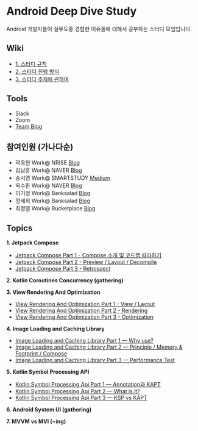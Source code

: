 # Android Deep Dive Study

Android 개발자들이 실무도중 경험한 이슈들에 대해서 공부하는 스터디 모임입니다.

## Wiki
- [1. 스터디 규칙](https://github.com/AndroidDeepDive/Study/wiki/1.-%EA%B7%9C%EC%B9%99)
- [2. 스터디 진행 방식](https://github.com/AndroidDeepDive/Study/wiki/2.-%EC%A7%84%ED%96%89-%EB%B0%A9%EC%8B%9D)
- [3. 스터디 주제에 관하여](https://github.com/AndroidDeepDive/Study/wiki/3.-%EC%A3%BC%EC%A0%9C%EC%97%90-%EA%B4%80%ED%95%98%EC%97%AC)

## Tools
- Slack
- Zoom
- [Team Blog](https://androiddeepdive.github.io/Team-Blog/)

## 참여인원 (가나다순)
- 곽욱현 Work@ NRISE [Blog](https://dduddublog.tistory.com)
- 김남훈 Work@ NAVER [Blog](https://namhoon.kim)
- 송시영 Work@ SMARTSTUDY [Medium](https://sysys.medium.com)
- 옥수환 Work@ NAVER [Blog](https://www.charlezz.com/)
- 이기정 Work@ Banksalad [Blog](https://soda1127.github.io)
- 정세희 Work@ Banksalad [Blog](https://velog.io/@jshme)
- 최정렬 Work@ Bucketplace [Blog](https://medium.com/@peter.choe)

## Topics

**1. Jetpack Compose**
- [Jetpack Compose Part 1 - Compose 소개 및 코드랩 따라하기](https://androiddeepdive.github.io/Team-Blog/2021/04/07/2021-04-07%20Jetpack%20Compose%20Part%201/)
- [Jetpack Compose Part 2 - Preview / Layout / Decompile](https://androiddeepdive.github.io/Team-Blog/2021/04/07/2021-04-07%20Jetpack%20Compose%20Part%202/)
- [Jetpack Compose Part 3 - Retrospect](https://androiddeepdive.github.io/Team-Blog/2021/04/07/2021-04-07%20Jetpack%20Compose%20Part%203/)

**2. Kotlin Coroutines Concurrency (gathering)**

**3. View Rendering And Optimization**

- [View Rendering And Optimization Part 1 - View / Layout](https://androiddeepdive.github.io/Team-Blog/2021/05/19/2021-05-19%20Android%20UI%20Rendering%20Optimization%20Part%201/)
- [View Rendering And Optimization Part 2 - Rendering](https://androiddeepdive.github.io/Team-Blog/2021/05/19/2021-05-19%20Android%20UI%20Rendering%20Optimization%20Part%202/)
- [View Rendering And Optimization Part 3 - Optimization](https://androiddeepdive.github.io/Team-Blog/2021/05/19/2021-05-19%20Android%20UI%20Rendering%20Optimization%20Part%203/)

**4. Image Loading and Caching Library**

- [Image Loading and Caching Library Part 1 — Why use?](https://androiddeepdive.github.io/Team-Blog/2021/06/24/2021-06-24%20Image%20Loading%20and%20Caching%20Library%20Part%201/)
- [Image Loading and Caching Library Part 2 — Principle / Memory & Footprint / Compose](https://androiddeepdive.github.io/Team-Blog/2021/06/24/2021-06-24%20Image%20Loading%20and%20Caching%20Library%20Part%202/)
- [Image Loading and Caching Library Part 3 — Performance Test](https://androiddeepdive.github.io/Team-Blog/2021/06/24/2021-06-24%20Image%20Loading%20and%20Caching%20Library%20Part%203/)


**5. Kotlin Symbol Processing API**

- [Kotlin Symbol Processing Api Part 1 — Annotation과 KAPT](https://androiddeepdive.github.io/Team-Blog/2021/07/21/2021-07-21%20Kotlin%20Symbol%20Processing%20Api%20Part%201/)
- [Kotlin Symbol Processing Api Part 2 — What is it?](https://androiddeepdive.github.io/Team-Blog/2021/07/21/2021-07-21%20Kotlin%20Symbol%20Processing%20Api%20Part%202/)
- [Kotlin Symbol Processing Api Part 3 — KSP vs KAPT](https://androiddeepdive.github.io/Team-Blog/2021/07/21/2021-07-21%20Kotlin%20Symbol%20Processing%20Api%20Part%203/)

**6. Android System UI (gathering)**

**7. MVVM vs MVI (~ing)**
